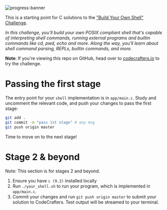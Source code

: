 ![progress-banner](https://codecrafters.io/landing/images/default_progress_banners/shell.png)

This is a starting point for C solutions to the
["Build Your Own Shell" Challenge](https://app.codecrafters.io/courses/shell/overview).

_In this challenge, you'll build your own POSIX compliant shell that's capable
of interpreting shell commands, running external programs and builtin commands
like cd, pwd, echo and more. Along the way, you'll learn about shell command
parsing, REPLs, builtin commands, and more._

**Note**: If you're viewing this repo on GitHub, head over to
[codecrafters.io](https://codecrafters.io) to try the challenge.

# Passing the first stage

The entry point for your `shell` implementation is in `app/main.c`. Study and
uncomment the relevant code, and push your changes to pass the first stage:

```sh
git add .
git commit -m "pass 1st stage" # any msg
git push origin master
```

Time to move on to the next stage!

# Stage 2 & beyond

Note: This section is for stages 2 and beyond.

1. Ensure you have `c (9.2)` installed locally
1. Run `./your_shell.sh` to run your program, which is implemented in
   `app/main.c`.
1. Commit your changes and run `git push origin master` to submit your solution
   to CodeCrafters. Test output will be streamed to your terminal.
